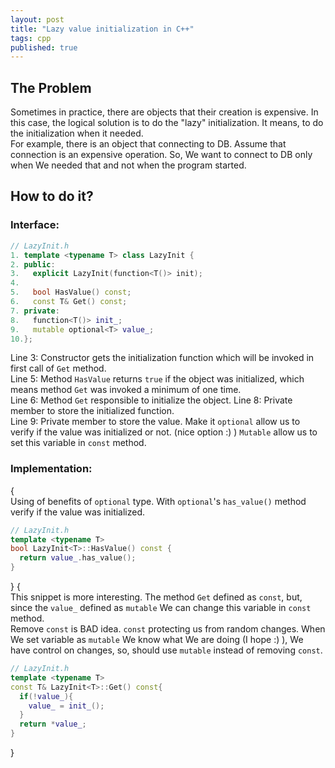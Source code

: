 ```yaml
---
layout: post
title: "Lazy value initialization in C++"
tags: cpp
published: true
---
```

## The Problem
Sometimes in practice, there are objects that their creation is expensive. In this case, the logical solution is to do the "lazy" initialization. It means, to do the initialization when it needed.  
For example, there is an object that connecting to DB. Assume that connection is an expensive operation. So, We want to connect to DB only when We needed that and not when the program started.

## How to do it?
### Interface:
```cpp
// LazyInit.h
1. template <typename T> class LazyInit {
2. public:
3.   explicit LazyInit(function<T()> init);
4.
5.   bool HasValue() const;
6.   const T& Get() const;
7. private:
8.   function<T()> init_;
9.   mutable optional<T> value_;
10.};
```
Line 3: Constructor gets the initialization function which will be invoked in first call of `Get` method.  
Line 5: Method `HasValue` returns `true` if the object was initialized, which means method `Get` was invoked a minimum of one time.  
Line 6: Method `Get` responsible to initialize the object. 
Line 8: Private member to store the initialized function.  
Line 9: Private member to store the value. Make it `optional` allow us to verify if the value was initialized or not. (nice option :) ) `Mutable` allow us to set this variable in `const` method.
### Implementation:
{  
Using of benefits of `optional` type. With `optional`'s `has_value()` method verify if the value was initialized.
```cpp
// LazyInit.h
template <typename T> 
bool LazyInit<T>::HasValue() const {
  return value_.has_value();
}
```
}
{  
This snippet is more interesting. The method `Get` defined as `const`, but, since the `value_` defined as `mutable` We can change this variable in `const` method.  
Remove `const` is BAD idea. `const` protecting us from random changes. When We set variable as `mutable` We know what We are doing (I hope :) ), We have control on changes, so, should use `mutable` instead of removing `const`.
```cpp
// LazyInit.h
template <typename T>
const T& LazyInit<T>::Get() const{
  if(!value_){
    value_ = init_();
  }
  return *value_;
}
```
}
